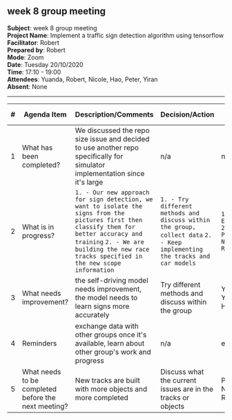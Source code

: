 ## week 8 group meeting

**Subject**: week 8 group meeting  
**Project Name**: Implement a traffic sign detection algorithm using tensorflow  
**Facilitator**: Robert  
**Prepared by**: Robert  
**Mode**: Zoom  
**Date**: Tuesday 20/10/2020  
**Time**: 17:10 - 19:00  
**Attendees**: Yuanda, Robert, Nicole, Hao, Peter, Yiran  
**Absent**: None

--- 

| #   | Agenda Item                                         | Description/Comments                                                                                                                                                                                                                                                                                                                                                                                                                                                                                                                                                                                                                                                                                                    | Decision/Action                                                   | Who?         | Items for escalation |
| --- | --------------------------------------------------- | ----------------------------------------------------------------------------------------------------------------------------------------------------------------------------------------------------------------------------------------------------------------------------------------------------------------------------------------------------------------------------------------------------------------------------------------------------------------------------------------------------------------------------------------------------------------------------------------------------------------------------------------------------------------------------------------------------------------------- | ----------------------------------------------------------------- | ------------ | -------------------- |
| 1   | What has been completed?                            | We discussed the repo size issue and decided to use another repo specifically for simulator implementation since it's large   | n/a                                                               | n/a          | n/a                  |
| 2   | What is in progress?                                | `1. - Our new approach for sign detection, we want to isolate the signs from the pictures first then classify them for better accuracy and training` `2. - We are building the new race tracks specified in the new scope information`                                                                                                                                                                                                                                                                                                                                                                                                                                                                                                                                                                                     | `1. - Try different methods and discuss within the group, collect data` `2. - Keep implementing the tracks and car models`                              | `1. - Everyone` `2. - Peter, Nicole, Robert`     | n/a                  |
| 3   | What needs improvement?                             |    the self-driving model needs improvement, the model needs to learn signs more accurately  | Try different methods and discuss within the group | Yuanda, Yiran, Hao                  |n/a
| 4   | Reminders                                           | exchange data with other groups once it's available, learn about other group's work and progress                                                                                                                                                                                                                                                                                                                                                                                                                                                                                                                                                                                                                                                              | n/a                                | everyone     | n/a                  |
| 5   | What needs to be completed before the next meeting? | New tracks are built with more objects and more completed | Discuss what the current issues are in the tracks or objects               | Peter, Nicole, Robert     | n/a                  |
